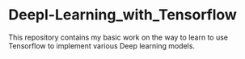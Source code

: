 # Deepl-Learning_with_Tensorflow

This repository contains my basic work on the way to learn to use Tensorflow to implement various Deep learning models.
